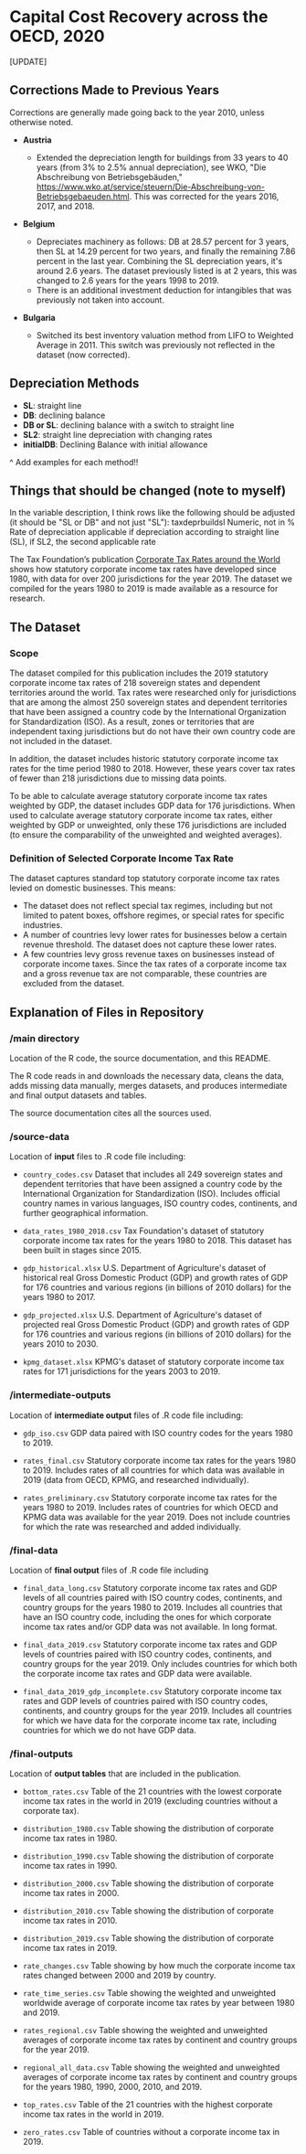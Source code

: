 # Capital Cost Recovery across the OECD, 2020

[UPDATE]


## Corrections Made to Previous Years

Corrections are generally made going back to the year 2010, unless otherwise noted.

* **Austria**
    * Extended the depreciation length for buildings from 33 years to 40 years (from 3% to 2.5% annual depreciation), see WKO, "Die Abschreibung von Betriebsgebäuden," https://www.wko.at/service/steuern/Die-Abschreibung-von-Betriebsgebaeuden.html. This was corrected for the years 2016, 2017, and 2018.

* **Belgium** 
    * Depreciates machinery as follows: DB at 28.57 percent for 3 years, then SL at 14.29 percent for two years, and finally the remaining 7.86 percent in the last year. Combining the SL depreciation years, it's around 2.6 years. The dataset previously listed is at 2 years, this was changed to 2.6 years for the years 1998 to 2019.
    * There is an additional investment deduction for intangibles that was previously not taken into account. 

* **Bulgaria**
    * Switched its best inventory valuation method from LIFO to Weighted Average in 2011. This switch was previously not reflected in the dataset (now corrected).

## Depreciation Methods
* **SL**: straight line
* **DB**: declining balance
* **DB or SL**: declining balance with a switch to straight line
* **SL2**: straight line depreciation with changing rates
* **initialDB**: Declining Balance with initial allowance

^ Add examples for each method!! 

## Things that should be changed (note to myself)
In the variable description, I think rows like the following should be adjusted (it should be "SL or DB" and not just "SL"):
taxdeprbuildsl	Numeric, not in %	Rate of depreciation applicable if depreciation according to straight line (SL), if SL2, the second applicable rate


The Tax Foundation’s publication [Corporate Tax Rates around the World](https://taxfoundation.org/publications/corporate-tax-rates-around-the-world/) shows how statutory corporate income tax rates have developed since 1980, with data for over 200 jurisdictions for the year 2019. The dataset we compiled for the years 1980 to 2019 is made available as a resource for research.

## The Dataset

### Scope
The dataset compiled for this publication includes the 2019 statutory corporate income tax rates of 218 sovereign states and dependent territories around the world. Tax rates were researched only for jurisdictions that are among the almost 250 sovereign states and dependent territories that have been assigned a country code by the International Organization for Standardization (ISO). As a result, zones or territories that are independent taxing jurisdictions but do not have their own country code are not included in the dataset.

In addition, the dataset includes historic statutory corporate income tax rates for the time period 1980 to 2018. However, these years cover tax rates of fewer than 218 jurisdictions due to missing data points.

To be able to calculate average statutory corporate income tax rates weighted by GDP, the dataset includes GDP data for 176 jurisdictions. When used to calculate average statutory corporate income tax rates, either weighted by GDP or unweighted, only these 176 jurisdictions are included (to ensure the comparability of the unweighted and weighted averages).

### Definition of Selected Corporate Income Tax Rate
The dataset captures standard top statutory corporate income tax rates levied on domestic businesses. This means:
- The dataset does not reflect special tax regimes, including but not limited to patent boxes, offshore regimes, or special rates for specific industries. 
- A number of countries levy lower rates for businesses below a certain revenue threshold. The dataset does not capture these lower rates.
- A few countries levy gross revenue taxes on businesses instead of corporate income taxes. Since the tax rates of a corporate income tax and a gross revenue tax are not comparable, these countries are excluded from the dataset.

## Explanation of Files in Repository

### /main directory

Location of the R code, the source documentation, and this README.

The R code reads in and downloads the necessary data, cleans the data, adds missing data manually, merges datasets, and produces intermediate and final output datasets and tables.

The source documentation cites all the sources used.

### /source-data

Location of **input** files to .R code file including:

- `country_codes.csv` Dataset that includes all 249 sovereign states and dependent territories that have been assigned a country code by the International Organization for Standardization (ISO). Includes official country names in various languages, ISO country codes, continents, and further geographical information.

- `data_rates_1980_2018.csv` Tax Foundation's dataset of statutory corporate income tax rates for the years 1980 to 2018. This dataset has been built in stages since 2015.

- `gdp_historical.xlsx` U.S. Department of Agriculture's dataset of historical real Gross Domestic Product (GDP) and growth rates of GDP for 176 countries and various regions (in billions of 2010 dollars) for the years 1980 to 2017.

- `gdp_projected.xlsx` U.S. Department of Agriculture's dataset of projected real Gross Domestic Product (GDP) and growth rates of GDP for 176 countries and various regions (in billions of 2010 dollars) for the years 2010 to 2030.

- `kpmg_dataset.xlsx` KPMG's dataset of statutory corporate income tax rates for 171 jurisdictions for the years 2003 to 2019.

### /intermediate-outputs

Location of **intermediate output** files of .R code file including:

- `gdp_iso.csv` GDP data paired with ISO country codes for the years 1980 to 2019.

- `rates_final.csv` Statutory corporate income tax rates for the years 1980 to 2019. Includes rates of all countries for which data was available in 2019 (data from OECD, KPMG, and researched individually).

- `rates_preliminary.csv` Statutory corporate income tax rates for the years 1980 to 2019. Includes rates of countries for which OECD and KPMG data was available for the year 2019. Does not include countries for which the rate was researched and added individually.

### /final-data
Location of **final output** files of .R code file including

- `final_data_long.csv` Statutory corporate income tax rates and GDP levels of all countries paired with ISO country codes, continents, and country groups for the years 1980 to 2019. Includes all countries that have an ISO country code, including the ones for which corporate income tax rates and/or GDP data was not available. In long format.

- `final_data_2019.csv` Statutory corporate income tax rates and GDP levels of countries paired with ISO country codes, continents, and country groups for the year 2019. Only includes countries for which both the corporate income tax rates and GDP data were available.

- `final_data_2019_gdp_incomplete.csv` Statutory corporate income tax rates and GDP levels of countries paired with ISO country codes, continents, and country groups for the year 2019. Includes all countries for which we have data for the corporate income tax rate, including countries for which we do not have GDP data.

### /final-outputs
Location of **output tables** that are included in the publication.

- `bottom_rates.csv` Table of the 21 countries with the lowest corporate income tax rates in the world in 2019 (excluding countries without a corporate tax).

- `distribution_1980.csv` Table showing the distribution of corporate income tax rates in 1980.

- `distribution_1990.csv` Table showing the distribution of corporate income tax rates in 1990.

- `distribution_2000.csv` Table showing the distribution of corporate income tax rates in 2000.

- `distribution_2010.csv` Table showing the distribution of corporate income tax rates in 2010.

- `distribution_2019.csv` Table showing the distribution of corporate income tax rates in 2019.

- `rate_changes.csv` Table showing by how much the corporate income tax rates changed between 2000 and 2019 by country.

- `rate_time_series.csv` Table showing the weighted and unweighted worldwide average of corporate income tax rates by year between 1980 and 2019.

- `rates_regional.csv` Table showing the weighted and unweighted averages of corporate income tax rates by continent and country groups for the year 2019.

- `regional_all_data.csv` Table showing the weighted and unweighted averages of corporate income tax rates by continent and country groups for the years 1980, 1990, 2000, 2010, and 2019.

- `top_rates.csv` Table of the 21 countries with the highest corporate income tax rates in the world in 2019.

- `zero_rates.csv` Table of countries without a corporate income tax in 2019.